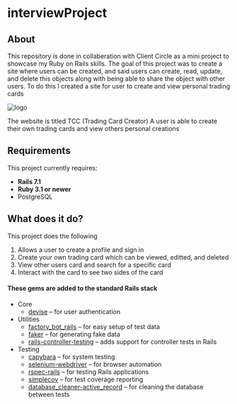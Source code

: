 # interviewProject

## About

This repository is done in collaberation with Client Circle as a mini project to showcase my Ruby on Rails skills. The goal of this project was to create a site where users can be created, and said users can create, read, update, and delete this objects along with being able to share the object with other users. To do this I created a site for user to create and view personal trading cards

![logo](https://github.com/ChaseDitt/interviewProject/assets/91153102/4e82784e-5510-4375-aed8-56dd19facfb0)

The website is titled TCC (Trading Card Creator) A user is able to create their own trading cards and view others personal creations

## Requirements

This project currently requires:

* **Rails 7.1**
* **Ruby 3.1 or newer**
* PostgreSQL

## What does it do?

This project does the following

1. Allows a user to create a profile and sign in
2. Create your own trading card which can be viewed, editted, and deleted
3. View other users card and search for a specific card
4. Interact with the card to see two sides of the card


#### These gems are added to the standard Rails stack

* Core
    * [devise](https://github.com/heartcombo/devise) – for user authentication
* Utilities
    * [factory_bot_rails](https://github.com/thoughtbot/factory_bot_rails) – for easy setup of test data
    * [faker](https://github.com/faker-ruby/faker) – for generating fake data
    * [rails-controller-testing](https://github.com/rails/rails-controller-testing) – adds support for controller tests in Rails
* Testing
    * [capybara](https://github.com/teamcapybara/capybara) – for system testing
    * [selenium-webdriver](https://github.com/SeleniumHQ/selenium) – for browser automation
    * [rspec-rails](https://github.com/rspec/rspec-rails) – for testing Rails applications
    * [simplecov](https://github.com/simplecov-ruby/simplecov) – for test coverage reporting
    * [database_cleaner-active_record](https://github.com/DatabaseCleaner/database_cleaner-active_record) – for cleaning the database between tests

